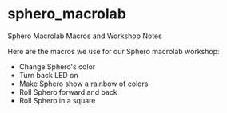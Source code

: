 sphero_macrolab
===============

Sphero Macrolab Macros and Workshop Notes

Here are the macros we use for our Sphero macrolab workshop:

 * Change Sphero's color
 * Turn back LED on
 * Make Sphero show a rainbow of colors
 * Roll Sphero forward and back
 * Roll Sphero in a square
 
